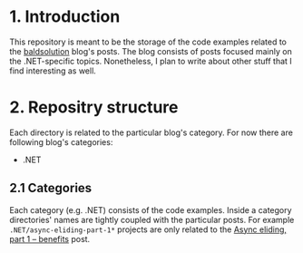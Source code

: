 # 1. Introduction
This repository is meant to be the storage of the code examples related to the [baldsolution](https://baldsolutions.com/) blog's posts. The blog consists of posts focused mainly on the .NET-specific topics. Nonetheless, I plan to write about other stuff that I find interesting as well.

# 2. Repositry structure
Each directory is related to the particular blog's category. For now there are following blog's categories:
 - .NET

## 2.1 Categories
Each category (e.g. .NET) consists of the code examples. Inside a category directories' names are tightly coupled with the particular posts. For example `.NET/async-eliding-part-1*` projects are only related to the [Async eliding, part 1 – benefits](https://baldsolutions.com/index.php/2022/01/30/async-eliding-part-1-benefits/) post.
